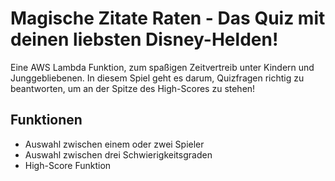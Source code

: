# Magische Zitate Raten - Das Quiz mit deinen liebsten Disney-Helden!

Eine AWS Lambda Funktion, zum spaßigen Zeitvertreib unter Kindern und Junggebliebenen. 
In diesem Spiel geht es darum, Quizfragen richtig zu beantworten, um an der Spitze des High-Scores zu stehen!

## Funktionen

* Auswahl zwischen einem oder zwei Spieler
* Auswahl zwischen drei Schwierigkeitsgraden
* High-Score Funktion


